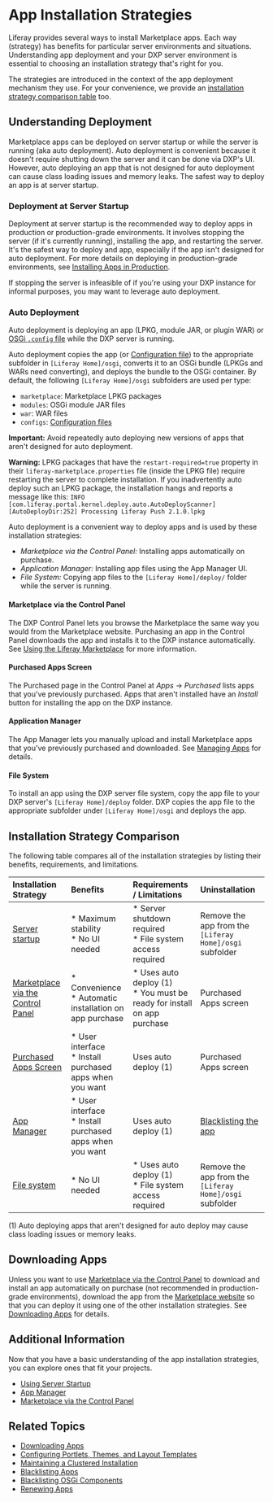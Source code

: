 # App Installation Strategies 

Liferay provides several ways to install Marketplace apps. Each way (strategy) has benefits for particular server environments and situations. Understanding app deployment and your DXP server environment is essential to choosing an installation strategy that's right for you. 

The strategies are introduced in the context of the app deployment mechanism they use. For your convenience, we provide an [installation strategy comparison table](#installation-strategy-comparison) too.

## Understanding Deployment

Marketplace apps can be deployed on server startup or while the server is running (aka auto deployment). Auto deployment is convenient because it doesn't require shutting down the server and it can be done via DXP's UI. However, auto deploying an app that is not designed for auto deployment can cause class loading issues and memory leaks. The safest way to deploy an app is at server startup.

### Deployment at Server Startup

Deployment at server startup is the recommended way to deploy apps in production or production-grade environments. It involves stopping the server (if it's currently running), installing the app, and restarting the server. It's the safest way to deploy and app, especially if the app isn't designed for auto deployment. For more details on deploying in production-grade environments, see [Installing Apps in Production](./installing-apps-in-production.md).

If stopping the server is infeasible of if you're using your DXP instance for informal purposes, you may want to leverage auto deployment.

### Auto Deployment

Auto deployment is deploying an app (LPKG, module JAR, or plugin WAR) or [OSGi `.config` file](https://help.liferay.com/hc/en-us/articles/360029131591-System-Settings#exporting-and-importing-configurations) while the DXP server is running.

Auto deployment copies the app (or [Configuration file](https://help.liferay.com/hc/en-us/articles/360029131591-System-Settings#exporting-and-importing-configurations)) to the appropriate subfolder in `[Liferay Home]/osgi`, converts it to an OSGi bundle (LPKGs and WARs need converting), and deploys the bundle to the OSGi container. By default, the following `[Liferay Home]/osgi` subfolders are used per type:

- `marketplace`: Marketplace LPKG packages
- `modules`: OSGi module JAR files
- `war`: WAR files
- `configs`: [Configuration files](https://help.liferay.com/hc/en-us/articles/360029131591-System-Settings#exporting-and-importing-configurations)

**Important:** Avoid repeatedly auto deploying new versions of apps that aren't designed for auto deployment.

**Warning:** LPKG packages that have the `restart-required=true` property in their `liferay-marketplace.properties` file (inside the LPKG file) require restarting the server to complete installation. If you inadvertently auto deploy such an LPKG package, the installation hangs and reports a message like this: `INFO  [com.liferay.portal.kernel.deploy.auto.AutoDeployScanner][AutoDeployDir:252] Processing Liferay Push 2.1.0.lpkg`

Auto deployment is a convenient way to deploy apps and is used by these installation strategies:

* *Marketplace via the Control Panel:* Installing apps automatically on purchase.
* *Application Manager:* Installing app files using the App Manager UI.
* *File System:* Copying app files to the `[Liferay Home]/deploy/` folder while the server is running.

#### Marketplace via the Control Panel

The DXP Control Panel lets you browse the Marketplace the same way you would from the Marketplace website. Purchasing an app in the Control Panel downloads the app and installs it to the DXP instance automatically. See [Using the Liferay Marketplace]((../using-the-liferay-marketplace.md)) for more information.

#### Purchased Apps Screen

The Purchased page in the Control Panel at *Apps* &rarr; *Purchased* lists apps that you've previously purchased. Apps that aren't installed have an *Install* button for installing the app on the DXP instance.

#### Application Manager

The App Manager lets you manually upload and install Marketplace apps that you've previously purchased and downloaded. See [Managing Apps](./managing-apps.md) for details.

#### File System

To install an app using the DXP server file system, copy the app file to your DXP server's `[Liferay Home]/deploy` folder. DXP copies the app file to the appropriate subfolder under `[Liferay Home]/osgi` and deploys the app.

## Installation Strategy Comparison

The following table compares all of the installation strategies by listing their benefits, requirements, and limitations.

| Installation Strategy | Benefits | Requirements / Limitations | Uninstallation |
| :-------------------- | :------- | :------------------------- | :--------------- |
| [Server startup](#deployment-at-server-startup) |* Maximum stability<br/>* No UI needed | * Server shutdown required<br/>* File system access required | Remove the app from the `[Liferay Home]/osgi` subfolder |
| [Marketplace via the Control Panel](../using-the-liferay-marketplace.md) | * Convenience<br/>* Automatic installation on app purchase<br/> | * Uses auto deploy (1)<br/>* You must be ready for install on app purchase | Purchased Apps screen |
| [Purchased Apps Screen](#purchased-apps-screen) | * User interface<br/>* Install purchased apps when you want | Uses auto deploy (1) | Purchased Apps screen |
| [App Manager](./managing-apps.md) | * User interface<br/>* Install purchased apps when you want | Uses auto deploy (1) | [Blacklisting the app](./blacklisting-apps.md) |
| [File system](#file-system) | * No UI needed | * Uses auto deploy (1)<br/>* File system access required | Remove the app from the `[Liferay Home]/osgi` subfolder |

(1) Auto deploying apps that aren't designed for auto deploy may cause class loading issues or memory leaks.

## Downloading Apps

Unless you want to use [Marketplace via the Control Panel](../using-the-liferay-marketplace.md) to download and install an app automatically on purchase (not recommended in production-grade environments), download the app from the [Marketplace website](https://web.liferay.com/marketplace) so that you can deploy it using one of the other installation strategies. See [Downloading Apps](./downloading-apps.md) for details.

## Additional Information

Now that you have a basic understanding of the app installation strategies, you can explore ones that fit your projects.

* [Using Server Startup](./installing-apps-in-production.md)
* [App Manager](./managing-apps.md)
* [Marketplace via the Control Panel](../using-the-liferay-marketplace.md)

## Related Topics

* [Downloading Apps](./downloading-apps.md)
* [Configuring Portlets, Themes, and Layout Templates](./configuring-portlets-themes-and-layout-templates.md)
* [Maintaining a Clustered Installation](../../10-maintaining-a-liferay-dxp-installation/10-maintaining-clusters/01-maintaining-clustered-installations.md)
* [Blacklisting Apps](./blacklisting-apps.md)
* [Blacklisting OSGi Components](./blacklisting-osgi-components.md)
* [Renewing Apps](./renewing-apps.md)
